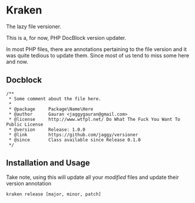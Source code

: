 # Kraken
The lazy file versioner.

This is a, for now, PHP DocBlock version updater.

In most PHP files, there are annotations pertaining to the file version and it was quite tedious to update them.
Since most of us tend to miss some here and now.

## Docblock

    /**
     * Some comment about the file here.
     *
     * @package     Package\Name\Here
     * @author      Gauran <jaggygauran@gmail.com>
     * @license     http://www.wtfpl.net/ Do What The Fuck You Want To Public License
     * @version     Release: 1.0.0
     * @link        https://github.com/jaggy/versioner
     * @since       Class available since Release 0.1.0
     */

## Installation and Usage

Take note, using this will update all your _modified_ files and update their version annotation

    kraken release [major, minor, patch]
